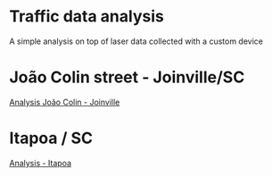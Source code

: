 # Traffic data analysis
A simple analysis on top of laser data collected with a custom device

# João Colin street - Joinville/SC
[Analysis João Colin - Joinville](./analysis-joao-colin.ipynb)

# Itapoa / SC
[Analysis - Itapoa](./analysis-itapoa.ipynb)


